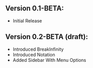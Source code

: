 ## Version 0.1-BETA:
* Initial Release

## Version 0.2-BETA (draft):
* Introduced BreakInfinity
* Introduced Notation
* Added Sidebar With Menu Options
